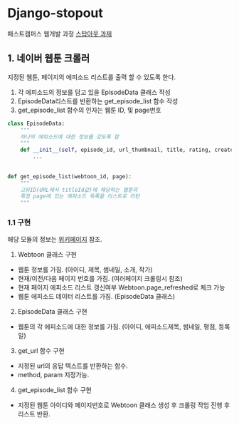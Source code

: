 # Django-stopout

패스트캠퍼스 웹개발 과정 [스탑아웃 과제](https://github.com/Fastcampus-WPS-7th/Tips/blob/master/stopout.md)

## 1. 네이버 웹툰 크롤러

지정된 웹툰, 페이지의 에피소드 리스트를 출력 할 수 있도록 한다.

1. 각 에피소드의 정보를 담고 있을 EpisodeData 클래스 작성
2. EpisodeData리스트를 반환하는 get_episode_list 함수 작성
3. get_episode_list 함수의 인자는 웹툰 ID, 및 page번호

```python
class EpisodeData:
    """
    하나의 에피소드에 대한 정보를 갖도록 함
    """
    def __init__(self, episode_id, url_thumbnail, title, rating, created_date):
        ...
        
    
def get_episode_list(webtoon_id, page):
    """
    고유ID(URL에서 titleId값)에 해당하는 웹툰의
    특정 page에 있는 에피소드 목록을 리스트로 리턴
    """
```

### 1.1 구현

해당 모듈의 정보는 [위키페이지]() 참조.

1. Webtoon 클래스 구현
- 웹툰 정보를 가짐. (아이디, 제목, 썸네일, 소개, 작가)
- 현재/이전/다음 페이지 번호를 가짐. (여러페이지 크롤링시 참조)
- 현재 페이지 에피소드 리스트 갱신여부 Webtoon.page_refreshed로 체크 가능
- 웹툰 에피소드 데이터 리스트를 가짐. (EpisodeData 클래스)

2. EpisodeData 클래스 구현
- 웹툰의 각 에피소드에 대한 정보를 가짐. (아이디, 에피소드제목, 썸네일, 평점, 등록일)

3. get_url 함수 구현
- 지정된 url의 응답 텍스트를 반환하는 함수.
- method, param 지정가능.

4. get_episode_list 함수 구현
- 지정된 웹툰 아이디와 페이지번호로 Webtoon 클래스 생성 후 크롤링 작업 진행 후 리스트 반환.